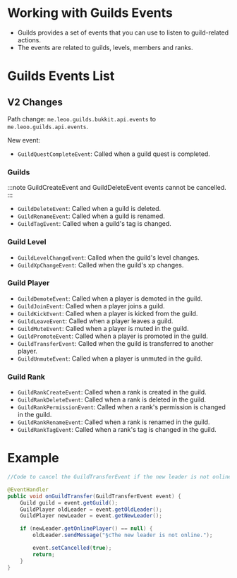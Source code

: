 # Working with Guilds Events

- Guilds provides a set of events that you can use to listen to guild-related actions.
- The events are related to guilds, levels, members and ranks.

# Guilds Events List

## V2 Changes
Path change: `me.leoo.guilds.bukkit.api.events` to `me.leoo.guilds.api.events`.

New event:
- `GuildQuestCompleteEvent`: Called when a guild quest is completed.

### Guilds

:::note
GuildCreateEvent and GuildDeleteEvent events cannot be cancelled.
:::

- `GuildDeleteEvent`: Called when a guild is deleted.
- `GuildRenameEvent`: Called when a guild is renamed.
- `GuildTagEvent`: Called when a guild's tag is changed.

### Guild Level

- `GuildLevelChangeEvent`: Called when the guild's level changes.
- `GuildXpChangeEvent`: Called when the guild's xp changes.

### Guild Player

- `GuildDemoteEvent`: Called when a player is demoted in the guild.
- `GuildJoinEvent`: Called when a player joins a guild.
- `GuildKickEvent`: Called when a player is kicked from the guild.
- `GuildLeaveEvent`: Called when a player leaves a guild.
- `GuildMuteEvent`: Called when a player is muted in the guild.
- `GuildPromoteEvent`: Called when a player is promoted in the guild.
- `GuildTransferEvent`: Called when the guild is transferred to another player.
- `GuildUnmuteEvent`: Called when a player is unmuted in the guild.

### Guild Rank

- `GuildRankCreateEvent`: Called when a rank is created in the guild.
- `GuildRankDeleteEvent`: Called when a rank is deleted in the guild.
- `GuildRankPermissionEvent`: Called when a rank's permission is changed in the guild.
- `GuildRankRenameEvent`: Called when a rank is renamed in the guild.
- `GuildRankTagEvent`: Called when a rank's tag is changed in the guild.

# Example

```java title="ExampleListener.java"
//Code to cancel the GuildTransferEvent if the new leader is not online.

@EventHandler
public void onGuildTransfer(GuildTransferEvent event) {
    Guild guild = event.getGuild();
    GuildPlayer oldLeader = event.getOldLeader();
    GuildPlayer newLeader = event.getNewLeader();

    if (newLeader.getOnlinePlayer() == null) {
        oldLeader.sendMessage("§cThe new leader is not online.");

        event.setCancelled(true);
        return;
    }
}
```
